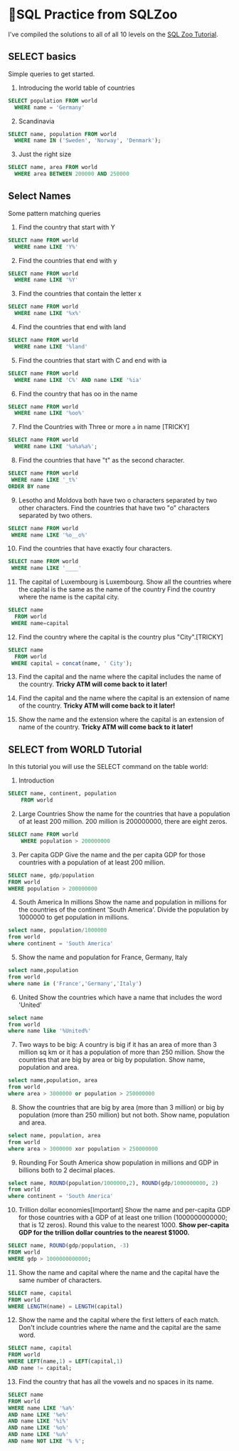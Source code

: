 # 🚀SQL Practice from SQLZoo

I've compiled the solutions to all of all 10 levels on the [SQL Zoo Tutorial](http://sqlzoo.net/wiki/SQL_Tutorial).  


## SELECT basics
Simple queries to get started.

1. Introducing the world table of countries

```sql
SELECT population FROM world
  WHERE name = 'Germany'
```
2. Scandinavia

```sql
SELECT name, population FROM world
  WHERE name IN ('Sweden', 'Norway', 'Denmark');
```

3. Just the right size

```sql
SELECT name, area FROM world
  WHERE area BETWEEN 200000 AND 250000
  ```
## Select Names

Some pattern matching queries

1. Find the country that start with Y

```sql
SELECT name FROM world
  WHERE name LIKE 'Y%'
  ```

2. Find the countries that end with y

```sql
SELECT name FROM world
  WHERE name LIKE '%Y' 
  ```

3. Find the countries that contain the letter x

```sql
SELECT name FROM world
  WHERE name LIKE '%x%'
  ```

4. Find the countries that end with land

```sql
SELECT name FROM world
  WHERE name LIKE '%land'
  ```

5. Find the countries that start with C and end with ia

```sql
SELECT name FROM world
  WHERE name LIKE 'C%' AND name LIKE '%ia' 
  ```

6. Find the country that has oo in the name

```sql
SELECT name FROM world
  WHERE name LIKE '%oo%'
  ```

7. FInd the Countries with Three or more `a` in name [TRICKY]

```sql
SELECT name FROM world
  WHERE name LIKE '%a%a%a%';
  ```

8. Find the countries that have "t" as the second character.

```sql
SELECT name FROM world
 WHERE name LIKE '_t%'
ORDER BY name
```

9. Lesotho and Moldova both have two o characters separated by two other characters.
Find the countries that have two "o" characters separated by two others.

```sql
SELECT name FROM world
 WHERE name LIKE '%o__o%'
 ```

10. Find the countries that have exactly four characters.

```sql
SELECT name FROM world
 WHERE name LIKE '____'
 ```
11. The capital of Luxembourg is Luxembourg. Show all the countries where the capital is the same as the name of the country
Find the country where the name is the capital city.

```sql
SELECT name
  FROM world
 WHERE name=capital
 ```

12. Find the country where the capital is the country plus "City".[TRICKY]

```sql
SELECT name
  FROM world
 WHERE capital = concat(name, ' City');
 ```

13. Find the capital and the name where the capital includes the name of the country.
**Tricky ATM will come back to it later!**

14. Find the capital and the name where the capital is an extension of name of the country.
**Tricky ATM will come back to it later!**

15. Show the name and the extension where the capital is an extension of name of the country.
**Tricky ATM will come back to it later!**

## SELECT from WORLD Tutorial

In this tutorial you will use the SELECT command on the table world:

1. Introduction

```sql
SELECT name, continent, population 
    FROM world
```

2. Large Countries
Show the name for the countries that have a population of at least 200 million. 200 million is 200000000, there are eight zeros.

```sql
SELECT name FROM world
    WHERE population > 200000000
```
3. Per capita GDP
Give the name and the per capita GDP for those countries with a population of at least 200 million.

```sql
SELECT name, gdp/population
FROM world 
WHERE population > 200000000
```
4. South America In millions
Show the name and population in millions for the countries of the continent 'South America'. Divide the population by 1000000 to get population in millions.

```sql
select name, population/1000000
from world 
where continent = 'South America'
```

5. Show the name and population for France, Germany, Italy

```sql
select name,population 
from world
where name in ('France','Germany','Italy')
```

6. United
Show the countries which have a name that includes the word 'United'

```sql
select name
from world 
where name like '%United%'
```

7. Two ways to be big: A country is big if it has an area of more than 3 million sq km or it has a population of more than 250 million.
Show the countries that are big by area or big by population. Show name, population and area.

```sql
select name,population, area
from world
where area > 3000000 or population > 250000000
```

8. Show the countries that are big by area (more than 3 million) or big by population (more than 250 million) but not both. Show name, population and area.

```sql
select name, population, area 
from world
where area > 3000000 xor population > 250000000
```
9. Rounding
For South America show population in millions and GDP in billions both to 2 decimal places.

```sql
select name, ROUND(population/1000000,2), ROUND(gdp/1000000000, 2)
from world
where continent = 'South America'
```

10. Trillion dollar economies[Important]
Show the name and per-capita GDP for those countries with a GDP of at least one trillion (1000000000000; that is 12 zeros). Round this value to the nearest 1000.
**Show per-capita GDP for the trillion dollar countries to the nearest $1000.**

```sql
SELECT name, ROUND(gdp/population, -3)
FROM world
WHERE gdp > 1000000000000;
```

11. Show the name and capital where the name and the capital have the same number of characters.

```sql
SELECT name, capital
FROM world
WHERE LENGTH(name) = LENGTH(capital)
```

12. Show the name and the capital where the first letters of each match. Don't include countries where the name and the capital are the same word.

```sql
SELECT name, capital
FROM world
WHERE LEFT(name,1) = LEFT(capital,1) 
AND name != capital;
```

13. Find the country that has all the vowels and no spaces in its name.

```sql
SELECT name
FROM world
WHERE name LIKE '%a%' 
AND name LIKE '%e%' 
AND name LIKE '%i%' 
AND name LIKE '%o%' 
AND name LIKE '%u%' 
AND name NOT LIKE '% %';
```
